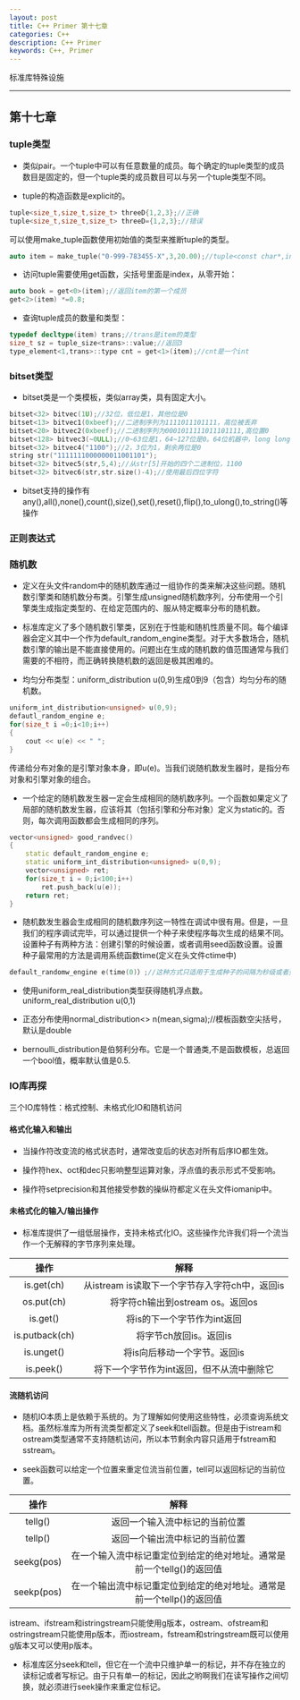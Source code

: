 ```yaml
---
layout: post
title: C++ Primer 第十七章
categories: C++
description: C++ Primer
keywords: C++, Primer
---
```


标准库特殊设施

---

## 第十七章

### tuple类型

- 类似pair。一个tuple中可以有任意数量的成员。每个确定的tuple类型的成员数目是固定的，但一个tuple类的成员数目可以与另一个tuple类型不同。

- tuple的构造函数是explicit的。
```c++
tuple<size_t,size_t,size_t> threeD{1,2,3};//正确
tuple<size_t,size_t,size_t> threeD={1,2,3};//错误
```
可以使用make_tuple函数使用初始值的类型来推断tuple的类型。
```c++
auto item = make_tuple("0-999-783455-X",3,20.00);//tuple<const char*,int,double>
```

- 访问tuple需要使用get函数，尖括号里面是index，从零开始：
```c++
auto book = get<0>(item);//返回item的第一个成员
get<2>(item) *=0.8;
```

- 查询tuple成员的数量和类型：
```c++
typedef decltype(item) trans;//trans是item的类型
size_t sz = tuple_size<trans>::value;//返回3
type_element<1,trans>::type cnt = get<1>(item);//cnt是一个int
```

### bitset类型

- bitset类是一个类模板，类似array类，具有固定大小。
```c++
bitset<32> bitvec(1U);//32位，低位是1，其他位是0
bitset<13> bitvec1(0xbeef);//二进制序列为1111011101111，高位被丢弃
bitset<20> bitvec2(0xbeef);//二进制序列为0001011111011101111,高位置0
bitset<128> bitvec3(~0ULL);//0~63位是1，64~127位是0。64位机器中，long long 0UL是64个0比特，因此~0ULL是64个1
bitset<32> bitvec4("1100");//2，3位为1，剩余两位是0
string str("1111111000000011001101");
bitset<32> bitvec5(str,5,4);//从str[5]开始的四个二进制位，1100
bitset<32> bitvec6(str,str.size()-4);//使用最后四位字符
```

- bitset支持的操作有any(),all(),none(),count(),size(),set(),reset(),flip(),to_ulong(),to_string()等操作

### 正则表达式



















### 随机数

- 定义在头文件random中的随机数库通过一组协作的类来解决这些问题。随机数引擎类和随机数分布类。引擎生成unsigned随机数序列，分布使用一个引擎类生成指定类型的、在给定范围内的、服从特定概率分布的随机数。

- 标准库定义了多个随机数引擎类，区别在于性能和随机性质量不同。每个编译器会定义其中一个作为default_random_engine类型。对于大多数场合，随机数引擎的输出是不能直接使用的。问题出在生成的随机数的值范围通常与我们需要的不相符，而正确转换随机数的返回是极其困难的。

- 均匀分布类型：uniform_distribution<unsigned> u(0,9)生成0到9（包含）均匀分布的随机数。
```c++
uniform_int_distribution<unsigned> u(0,9);
defautl_random_engine e;
for(size_t i =0;i<10;i++)
{
    cout << u(e) << " ";
}
```
传递给分布对象的是引擎对象本身，即u(e)。当我们说随机数发生器时，是指分布对象和引擎对象的组合。

- 一个给定的随机数发生器一定会生成相同的随机数序列。一个函数如果定义了局部的随机数发生器，应该将其（包括引擎和分布对象）定义为static的。否则，每次调用函数都会生成相同的序列。
```c++
vector<unsigned> good_randvec()
{
    static default_random_engine e;
    static uniform_int_distribution<unsigned> u(0,9);
    vector<unsigned> ret;
    for(size_t i = 0;i<100;i++)
        ret.push_back(u(e));
    return ret;
}
```
- 随机数发生器会生成相同的随机数序列这一特性在调试中很有用。但是，一旦我们的程序调试完毕，可以通过提供一个种子来使程序每次生成的结果不同。设置种子有两种方法：创建引擎的时候设置，或者调用seed函数设置。设置种子最常用的方法是调用系统函数time(定义在头文件ctime中)
```c++
default_randomw_engine e(time(0)）;//这种方式只适用于生成种子的间隔为秒级或者更长的应用。
```

- 使用uniform_real_distribution类型获得随机浮点数。uniform_real_distribution<double> u(0,1)

- 正态分布使用normal_distribution<> n(mean,sigma);//模板函数空尖括号，默认是double

- bernoulli_distribution是伯努利分布。它是一个普通类,不是函数模板，总返回一个bool值，概率默认值是0.5.

### IO库再探
三个IO库特性：格式控制、未格式化IO和随机访问

#### 格式化输入和输出

- 当操作符改变流的格式状态时，通常改变后的状态对所有后序IO都生效。

- 操作符hex、oct和dec只影响整型运算对象，浮点值的表示形式不受影响。

- 操作符setprecision和其他接受参数的操纵符都定义在头文件iomanip中。

#### 未格式化的输入/输出操作

- 标准库提供了一组低层操作，支持未格式化IO。这些操作允许我们将一个流当作一个无解释的字节序列来处理。

操作|解释
:--:|:--:
is.get(ch)|从istream is读取下一个字节存入字符ch中，返回is
os.put(ch)|将字符ch输出到ostream os。返回os
is.get()|将is的下一个字节作为int返回
is.putback(ch)|将字节ch放回is。返回is
is.unget()|将is向后移动一个字节。返回is
is.peek()|将下一个字节作为int返回，但不从流中删除它

#### 流随机访问

- 随机IO本质上是依赖于系统的。为了理解如何使用这些特性，必须查询系统文档。虽然标准库为所有流类型都定义了seek和tell函数。但是由于istream和ostream类型通常不支持随机访问，所以本节剩余内容只适用于fstream和sstream。

- seek函数可以给定一个位置来重定位流当前位置，tell可以返回标记的当前位置。

操作|解释
:--:|:--:
tellg()|返回一个输入流中标记的当前位置
tellp()|返回一个输出流中标记的当前位置
seekg(pos)|在一个输入流中标记重定位到给定的绝对地址。通常是前一个tellg()的返回值
seekp(pos)|在一个输出流中标记重定位到给定的绝对地址。通常是前一个tellp()的返回值

istream、ifstream和istringstream只能使用g版本，ostream、ofstream和ostringstream只能使用p版本，而iostream，fstream和stringstream既可以使用g版本又可以使用p版本。

- 标准库区分seek和tell，但它在一个流中只维护单一的标记，并不存在独立的读标记或者写标记。由于只有单一的标记，因此之哟啊我们在读写操作之间切换，就必须进行seek操作来重定位标记。


